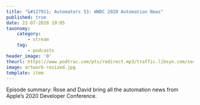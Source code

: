 ```yaml
---
title: "&#127911; Automators 53: WWDC 2020 Automation News"
published: true
date: 22-07-2020 19:05
taxonomy:
    category:
        - stream
    tag:
        - podcasts
header_image: '0'
theurl: https://www.podtrac.com/pts/redirect.mp3/traffic.libsyn.com/secure/automatorsrelay/automators053.mp3
image: artwork-resized.jpg
template: item
--- 
```

Episode summary: Rose and David bring all the automation news from Apple’s 2020 Developer Conference.
